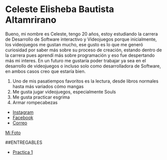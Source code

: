 # Celeste Elisheba Bautista Altamrirano

Bueno, mi nombre es Celeste, tengo 20 años, estoy estudiando la carrera de Desarrollo de Software interactivo y Videojuegos porque inicialmente, los videojuegos me gustan mucho, ese gusto es lo que me generó curiosidad por saber más sobre su proceso de creación, estando dentro de la carrera pues aprendí más sobre programación y eso fue despertando más mi interes. En un futuro me gustaría poder trabajar ya sea en el desarrollo de videojuegos o incluso solo como desarrolladora de Software, en ambos casos creo que estaría bien. 

1. Uno de mis pasatiempos favoritos es la lectura, desde libros normales hasta más variados cómo mangas
1. Me gusta jugar videojuegos, especialmente Souls
1. Me gusta practicar esgrima
1. Armar rompecabezas 

- [Instagram](https://www.instagram.com/_.elivory?igsh=MWhiYzZqNngyY3A0bA%3D%3D&utm_source=qr)
- [Facebook](https://www.facebook.com/share/14HyP6AXjMm/?mibextid=wwXIfr)
- [Correo](https://outlook.live.com/mail/0/)

[Mi Foto](https://photos.app.goo.gl/BWRpyDV6rAUKJgmb9)

##ENTREGABLES

- [Practica 1](mds/apuntes.md)